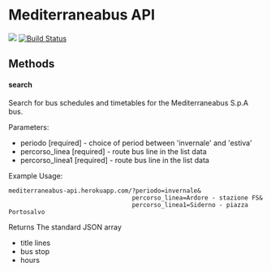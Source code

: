 # Mediterraneabus API
<a href="https://paypal.me/fast0n" title="Donate"><img src="https://img.shields.io/badge/Donate-PayPal-009cde.svg?style=flat-square"></a>
[![Build Status](https://travis-ci.org/Fast0n/mediterraneabus-api.svg?branch=master)](https://travis-ci.org/Fast0n/mediterraneabus-api)

## Methods
#### search
Search for bus schedules and timetables for the Mediterraneabus S.p.A bus.

Parameters:
- periodo [required] - choice of period between 'invernale' and 'estiva'
- percorso_linea [required] - route bus line in the list data
- percorso_linea1 [required] - route bus line in the list data


Example Usage:
```
mediterraneabus-api.herokuapp.com/?periodo=invernale&
                                  percorso_linea=Ardore - stazione FS&
                                  percorso_linea1=Siderno - piazza Portosalvo
```
Returns
The standard JSON array

- title lines
- bus stop
- hours
